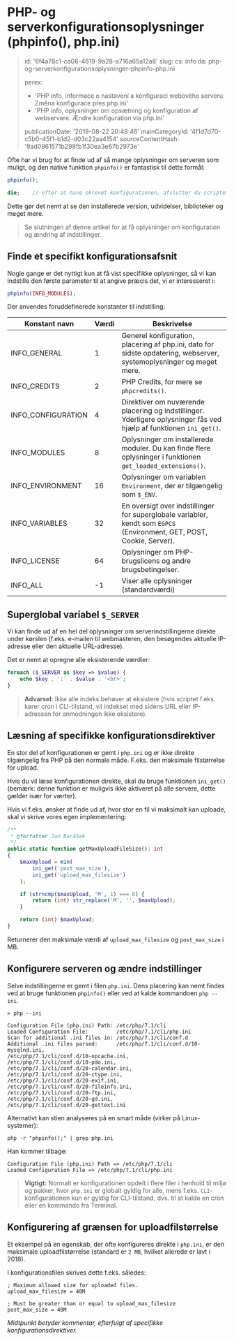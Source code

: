 PHP- og serverkonfigurationsoplysninger (phpinfo(), php.ini)
============================================================

> id: '6f4a78c1-ca06-4619-9a28-a716a65a12a8'
> slug:
> 	cs: info
> 	da: php-og-serverkonfigurationsoplysninger-phpinfo-php.ini
> 
> perex:
> 	- 'PHP info, informace o nastavení a konfiguraci webového serveru. Změna konfigurace přes php.ini'
> 	- 'PHP info, oplysninger om opsætning og konfiguration af webservere. Ændre konfiguration via php.ini'
> 
> publicationDate: '2019-08-22 20:48:46'
> mainCategoryId: '4f1d7d70-c5b0-45f1-b1d2-d03c22aa4154'
> sourceContentHash: '9ad0961571b298fb1f30ea3e67b2973e'

Ofte har vi brug for at finde ud af så mange oplysninger om serveren som muligt, og den native funktion `phpinfo()` er fantastisk til dette formål:

```php
phpinfo();

die;	// efter at have skrevet konfigurationen, afslutter du scriptet
```

Dette gør det nemt at se den installerede version, udvidelser, biblioteker og meget mere.

> Se slutningen af denne artikel for at få oplysninger om konfiguration og ændring af indstillinger.

Finde et specifikt konfigurationsafsnit
-------------------------------------

Nogle gange er det nyttigt kun at få vist specifikke oplysninger, så vi kan indstille den første parameter til at angive præcis det, vi er interesseret i:

```php
phpinfo(INFO_MODULES);
```

Der anvendes foruddefinerede konstanter til indstilling:

| Konstant navn | Værdi | Beskrivelse
|-------------------|-----------|------
| INFO_GENERAL | 1 | Generel konfiguration, placering af php.ini, dato for sidste opdatering, webserver, systemoplysninger og meget mere.
| INFO_CREDITS | 2 | PHP Credits, for mere se `phpcredits()`.
| INFO_CONFIGURATION| 4 | Direktiver om nuværende placering og indstillinger. Yderligere oplysninger fås ved hjælp af funktionen `ini_get()`.
| INFO_MODULES | 8 | Oplysninger om installerede moduler. Du kan finde flere oplysninger i funktionen `get_loaded_extensions()`.
| INFO_ENVIRONMENT | 16 | Oplysninger om variablen `Environment`, der er tilgængelig som `$_ENV`.
| INFO_VARIABLES | 32 | En oversigt over indstillinger for superglobale variabler, kendt som `EGPCS` (Environment, GET, POST, Cookie, Server).
| INFO_LICENSE | 64 | Oplysninger om PHP-brugslicens og andre brugsbetingelser.
| INFO_ALL | -1 | Viser alle oplysninger (standardværdi)

Superglobal variabel `$_SERVER`
---------------------------------

Vi kan finde ud af en hel del oplysninger om serverindstillingerne direkte under kørslen (f.eks. e-mailen til webmasteren, den besøgendes aktuelle IP-adresse eller den aktuelle URL-adresse).

Det er nemt at opregne alle eksisterende værdier:

```php
foreach ($_SERVER as $key => $value) {
    echo $key . ':' . $value . '<br>';
}
```

> **Advarsel:** Ikke alle indeks behøver at eksistere (hvis scriptet f.eks. kører cron i CLI-tilstand, vil indekset med sidens URL eller IP-adressen for anmodningen ikke eksistere).

Læsning af specifikke konfigurationsdirektiver
-----------------------------------------

En stor del af konfigurationen er gemt i `php.ini` og er ikke direkte tilgængelig fra PHP på den normale måde. F.eks. den maksimale filstørrelse for upload.

Hvis du vil læse konfigurationen direkte, skal du bruge funktionen `ini_get()` (bemærk: denne funktion er muligvis ikke aktiveret på alle servere, dette gælder især for værter).

Hvis vi f.eks. ønsker at finde ud af, hvor stor en fil vi maksimalt kan uploade, skal vi skrive vores egen implementering:

```php
/**
 * @forfatter Jan Barášek
 */
public static function getMaxUploadFileSize(): int
{
    $maxUpload = min(
        ini_get('post_max_size'),
        ini_get('upload_max_filesize')
    );

    if (strncmp($maxUpload, 'M', 1) === 0) {
        return (int) str_replace('M', '', $maxUpload);
    }

    return (int) $maxUpload;
}
```

Returnerer den maksimale værdi af `upload_max_filesize` og `post_max_size` i MB.

Konfigurere serveren og ændre indstillinger
-------------------------------------

Selve indstillingerne er gemt i filen `php.ini`. Dens placering kan nemt findes ved at bruge funktionen `phpinfo()` eller ved at kalde kommandoen `php --ini`.

```shell
> php --ini

Configuration File (php.ini) Path: /etc/php/7.1/cli
Loaded Configuration File:         /etc/php/7.1/cli/php.ini
Scan for additional .ini files in: /etc/php/7.1/cli/conf.d
Additional .ini files parsed:      /etc/php/7.1/cli/conf.d/10-mysqlnd.ini,
/etc/php/7.1/cli/conf.d/10-opcache.ini,
/etc/php/7.1/cli/conf.d/10-pdo.ini,
/etc/php/7.1/cli/conf.d/20-calendar.ini,
/etc/php/7.1/cli/conf.d/20-ctype.ini,
/etc/php/7.1/cli/conf.d/20-exif.ini,
/etc/php/7.1/cli/conf.d/20-fileinfo.ini,
/etc/php/7.1/cli/conf.d/20-ftp.ini,
/etc/php/7.1/cli/conf.d/20-gd.ini,
/etc/php/7.1/cli/conf.d/20-gettext.ini
```

Alternativt kan stien analyseres på en smart måde (virker på Linux-systemer):

```shell
php -r "phpinfo();" | grep php.ini
```

Han kommer tilbage:

```shell
Configuration File (php.ini) Path => /etc/php/7.1/cli
Loaded Configuration File => /etc/php/7.1/cli/php.ini
```

> **Vigtigt:** Normalt er konfigurationen opdelt i flere filer i henhold til miljø og pakker, hvor `php.ini` er globalt gyldig for alle, mens f.eks. `CLI`-konfigurationen kun er gyldig for CLI-tilstand, dvs. til at kalde en cron eller en kommando fra Terminal.

Konfigurering af grænsen for uploadfilstørrelse
----------------------------------------------

Et eksempel på en egenskab, der ofte konfigureres direkte i `php.ini`, er den maksimale uploadfilstørrelse (standard er `2 MB`, hvilket allerede er lavt i 2018).

I konfigurationsfilen skrives dette f.eks. således:

```shell
; Maximum allowed size for uploaded files.
upload_max_filesize = 40M

; Must be greater than or equal to upload_max_filesize
post_max_size = 40M
```

*Midtpunkt betyder kommentar, efterfulgt af specifikke konfigurationsdirektiver.*
